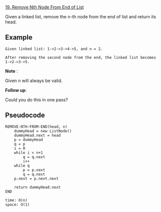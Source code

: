 [19. Remove Nth Node From End of List](https://leetcode.com/problems/remove-nth-node-from-end-of-list/)

Given a linked list, remove the n-th node from the end of list and return its head.

## Example

```
Given linked list: 1->2->3->4->5, and n = 2.

After removing the second node from the end, the linked list becomes 1->2->3->5.
```

**Note** :

Given n will always be valid.

**Follow up**:

Could you do this in one pass?

## Pseudocode

```
REMOVE-NTH-FROM-END(head, n)
    dummyHead = new ListNode()
    dummyHead.next = head
    p = dummyHead
    q = p
    i = 0
    while i < n+1
        q = q.next
        i++
    while q
        p = p.next
        q = q.next
    p.next = p.next.next

    return dummyHead.next
END

time: O(n)
space: O(1)
```
